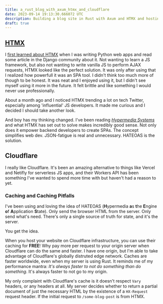 ```yaml
---
title: a_rust_blog_with_axum_htmx_and_cloudflare
date: 2023-09-14 19:13:30.666072 UTC
description: Building a blog site in Rust with Axum and HTMX and hosting it on Fly.io and Cloudflare.
draft: true
---
```


## [HTMX](https://htmx.org)
I [first learned about HTMX](/bl0g/a_solo_engineer_dreams_an_mvc) when I was writing Python web apps 
and read some article in the Django community about it. Not wanting to learn a JS framework, but also not wanting
to write vanilla JS to perform AJAX requests, HTMX looked like the perfect solution. It was only after using 
that I realized how powerfull it was an SPA tool. I didn't think too much more of though to be honest. It was neat and 
I enjoyed using it, but I didn't see myself using it more in the future. It felt brittle and like something I would never
use professionally.

About a month ago and I noticed HTMX trending a lot on tech Twitter, especially among 'influential' JS developers. It made me curious
and I decided I should take another look.

And boy has my thinking changed. I've been reading [_Hypermedia Systems_](https://hypermedia.systems) and what HTMX has set out to solve
makes incredibly good sense. Not only does it empower backend developers to create SPAs. The concept simplifies web dev.
JSON-fatigue is real and unnecessary. HATEOAS is the solution. 

## Cloudflare

I really like Cloudflare. It's been an amazing alternative to things like Vercel and Netifly for serverless JS apps,
and their Workers API has been something I've wanted to spend more time with but haven't had a reason to yet.

### Caching and Caching Pitfalls

I've been using and loving the idea of HATEOAS (**H**ypermedia **a**s **t**he **E**ngine **o**f **A**pplication **S**tate).
Only send the browser HTML from the server. Only send what's need. There's only a single source of truth for state, and it's the server.

You get the idea.

When you host your website on Cloudflare infrastructure, you can use their caching for **FREE**! 
Why pay more per request to your origin server when Cloudflare can do the same and faster. I have one origin, 
but I'm able to take advantage of Cloudflare's globally distruted edge network. Caches are faster worldwide,
even when my server is using Rust. It reminds me of my performance mantra: _It's always faster to not do something than do something_.
It's always faster to not go to my origin.

My only complaint with Cloudflare's cache is it doesn't respect `Vary` headers, or any headers at all. 
My server decides whether to return a partial document of just the necessary HTML by the existence of a `HX-Request` request header.
If the initial request to `/some-blog-post` is from HTMX.
